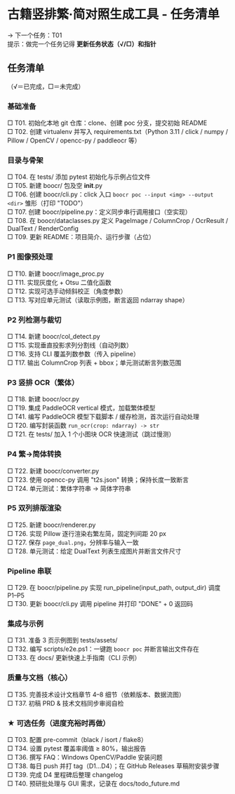 # 古籍竖排繁‧简对照生成工具 - 任务清单

→ 下一个任务：T01  
提示：做完一个任务记得 **更新任务状态（√/□）和指针**  

## 任务清单  
（√＝已完成，□＝未完成）

### 基础准备  
□ T01. 初始化本地 git 仓库：clone、创建 poc 分支，提交初始 README  
□ T02. 创建 virtualenv 并写入 requirements.txt（Python 3.11 / click / numpy / Pillow / OpenCV / opencc-py / paddleocr 等）  

### 目录与骨架  
□ T04. 在 tests/ 添加 pytest 初始化与示例占位文件  
□ T05. 新建 boocr/ 包及空 __init__.py  
□ T06. 创建 boocr/cli.py：click 入口 `boocr poc --input <img> --output <dir>` 雏形（打印 "TODO"）  
□ T07. 创建 boocr/pipeline.py：定义同步串行调用接口（空实现）  
□ T08. 在 boocr/dataclasses.py 定义 PageImage / ColumnCrop / OcrResult / DualText / RenderConfig  
□ T09. 更新 README：项目简介、运行步骤（占位）  

### P1 图像预处理  
□ T10. 新建 boocr/image_proc.py  
□ T11. 实现灰度化 + Otsu 二值化函数  
□ T12. 实现可选手动倾斜校正（角度参数）  
□ T13. 写对应单元测试（读取示例图，断言返回 ndarray shape）  

### P2 列检测与裁切  
□ T14. 新建 boocr/col_detect.py  
□ T15. 实现垂直投影求列分割线（自动列数）  
□ T16. 支持 CLI 覆盖列数参数（传入 pipeline）  
□ T17. 输出 ColumnCrop 列表 + bbox；单元测试断言列数范围  

### P3 竖排 OCR（繁体）  
□ T18. 新建 boocr/ocr.py  
□ T19. 集成 PaddleOCR vertical 模式，加载繁体模型  
□ T41. 编写 PaddleOCR 模型下载脚本 / 缓存检测，首次运行自动处理  
□ T20. 编写封装函数 `run_ocr(crop: ndarray) -> str`  
□ T21. 在 tests/ 加入 1 个小图块 OCR 快速测试（跳过慢测）  

### P4 繁→简体转换  
□ T22. 新建 boocr/converter.py  
□ T23. 使用 opencc-py 调用 "t2s.json" 转换；保持长度一致断言  
□ T24. 单元测试：繁体字符串 → 简体字符串  

### P5 双列排版渲染  
□ T25. 新建 boocr/renderer.py  
□ T26. 实现 Pillow 逐行渲染右繁左简，固定列间距 20 px  
□ T27. 保存 `page_dual.png`，分辨率与输入一致  
□ T28. 单元测试：给定 DualText 列表生成图片并断言文件尺寸  

### Pipeline 串联  
□ T29. 在 boocr/pipeline.py 实现 run_pipeline(input_path, output_dir) 调度 P1–P5  
□ T30. 更新 boocr/cli.py 调用 pipeline 并打印 "DONE" + 0 返回码  

### 集成与示例  
□ T31. 准备 3 页示例图到 tests/assets/  
□ T32. 编写 scripts/e2e.ps1：一键跑 `boocr poc` 并断言输出文件存在  
□ T33. 在 docs/ 更新快速上手指南（CLI 示例）  

### 质量与文档（核心）  
□ T35. 完善技术设计文档章节 4–8 细节（依赖版本、数据流图）  
□ T37. 初稿 PRD & 技术文档同步审阅自检  

### ★ 可选任务（进度充裕时再做）  
□ T03. 配置 pre-commit（black / isort / flake8）  
□ T34. 设置 pytest 覆盖率阈值 ≥ 80%，输出报告  
□ T36. 撰写 FAQ：Windows OpenCV/Paddle 安装问题  
□ T38. 每日 push 并打 tag（D1…D4）；在 GitHub Releases 草稿附安装步骤  
□ T39. 完成 D4 里程碑后整理 changelog  
□ T40. 预研批处理与 GUI 需求，记录在 docs/todo_future.md 